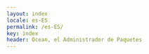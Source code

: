 ```yaml
---
layout: index
locale: es-ES
permalink: /es-ES/
key: index
header: Ocean, el Administrador de Paquetes
---
```

